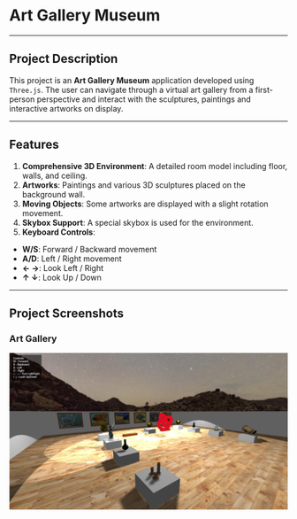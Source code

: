 # **Art Gallery Museum**

---

## **Project Description**
This project is an **Art Gallery Museum** application developed using `Three.js`. The user can navigate through a virtual art gallery from a first-person perspective and interact with the sculptures, paintings and interactive artworks on display.

---

## **Features**
1. **Comprehensive 3D Environment**: A detailed room model including floor, walls, and ceiling.
2. **Artworks**: Paintings and various 3D sculptures placed on the background wall.
3. **Moving Objects**: Some artworks are displayed with a slight rotation movement.
4. **Skybox Support**: A special skybox is used for the environment.
5. **Keyboard Controls**:
- **W/S**: Forward / Backward movement
- **A/D**: Left / Right movement
- **← →**: Look Left / Right
- **↑ ↓**: Look Up / Down

---
## **Project Screenshots**

### Art Gallery
![Gallery](./screenshots/gallery-home.png)

  
